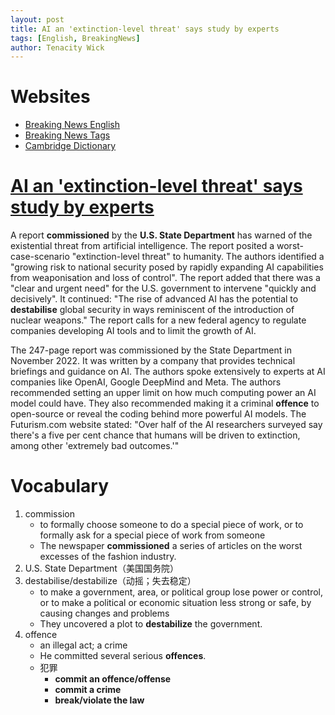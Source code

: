 ```yaml
---
layout: post
title: AI an 'extinction-level threat' says study by experts 
tags: [English, BreakingNews]
author: Tenacity Wick
---
```


# Websites

- [Breaking News English](https://breakingnewsenglish.com/)
- [Breaking News Tags](https://zhouqiang19980220.github.io/tags/#books)
- [Cambridge Dictionary](https://dictionary.cambridge.org/)

# [AI an 'extinction-level threat' says study by experts](https://breakingnewsenglish.com/2404/240401-ai-extinction.html)

A report **commissioned** by the **U.S. State Department** has warned of the existential threat from artificial intelligence. The report posited a worst-case-scenario "extinction-level threat" to humanity. The authors identified a "growing risk to national security posed by rapidly expanding AI capabilities from weaponisation and loss of control". The report added that there was a "clear and urgent need" for the U.S. government to intervene "quickly and decisively". It continued: "The rise of advanced AI has the potential to **destabilise** global security in ways reminiscent of the introduction of nuclear weapons." The report calls for a new federal agency to regulate companies developing AI tools and to limit the growth of AI.

The 247-page report was commissioned by the State Department in November 2022. It was written by a company that provides technical briefings and guidance on AI. The authors spoke extensively to experts at AI companies like OpenAI, Google DeepMind and Meta. The authors recommended setting an upper limit on how much computing power an AI model could have. They also recommended making it a criminal **offence** to open-source or reveal the coding behind more powerful AI models. The Futurism.com website stated: "Over half of the AI researchers surveyed say there's a five per cent chance that humans will be driven to extinction, among other 'extremely bad outcomes.'"

# Vocabulary

1. commission
   - to formally choose someone to do a special piece of work, or to formally ask for a special piece of work from someone
   - The newspaper **commissioned** a series of articles on the worst excesses of the fashion industry.
2. U.S. State Department（美国国务院）
3. destabilise/destabilize（动摇；失去稳定）
   - to make a government, area, or political group lose power or control, or to make a political or economic situation less strong or safe, by causing changes and problems
   - They uncovered a plot to **destabilize** the government.
4. offence
   - an illegal act; a crime
   - He committed several serious **offences**.
   - 犯罪
     - **commit an offence/offense**
     - **commit a crime**
     - **break/violate the law**

